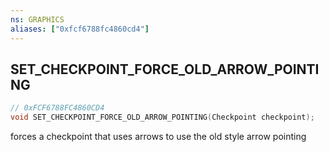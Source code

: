```yaml
---
ns: GRAPHICS
aliases: ["0xfcf6788fc4860cd4"]
---
```

## SET_CHECKPOINT_FORCE_OLD_ARROW_POINTING

```c
// 0xFCF6788FC4860CD4
void SET_CHECKPOINT_FORCE_OLD_ARROW_POINTING(Checkpoint checkpoint);
```

forces a checkpoint that uses arrows to use the old style arrow pointing

